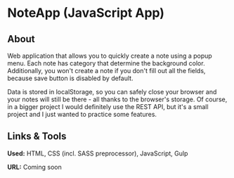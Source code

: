 # NoteApp (JavaScript App)

## About

Web application that allows you to quickly create a note using a popup menu. Each note has category that determine the background color. Additionally, you won't create a note if you don't fill out all the fields, because save button is disabled by default.

Data is stored in localStorage, so you can safely close your browser and your notes will still be there - all thanks to the browser's storage. Of course, in a bigger project I would definitely use the REST API, but it's a small project and I just wanted to practice some features.

## Links & Tools

**Used:** HTML, CSS (incl. SASS preprocessor), JavaScript, Gulp

**URL:** Coming soon